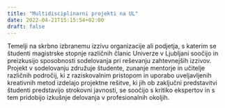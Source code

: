 ```yaml
---
title: "Multidisciplinarni projekti na UL"
date: 2022-04-21T15:15:54+02:00
draft: false
---
```


Temelji na skrbno izbranemu izzivu organizacije ali podjetja, s katerim se študenti magistrske stopnje različnih članic Univerze v Ljubljani soočijo in preizkusijo sposobnosti sodelovanja pri reševanju zahtevnejših izzivov. Projekt v sodelovanju združuje študente, zunanje mentorje in učitelje različnih področij, ki z raziskovalnim pristopom in uporabo uveljavljenih kreativnih metod izdelajo projektne rešitve, ki jih ob zaključni predstavitvi študenti predstavijo strokovni javnosti, se soočijo s kritiko ekspertov in s tem pridobijo izkušnje delovanja v profesionalnih okoljih.